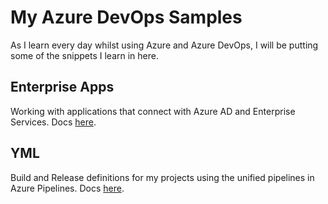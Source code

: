 # My Azure DevOps Samples

As I learn every day whilst using Azure and Azure DevOps, I will be putting some of the snippets I learn in here.

## Enterprise Apps

Working with applications that connect with Azure AD and Enterprise Services. Docs [here](docs/enterprise/enterprise.md).

## YML

Build and Release definitions for my projects using the unified pipelines in Azure Pipelines. Docs [here](docs/yml/yml.md).
